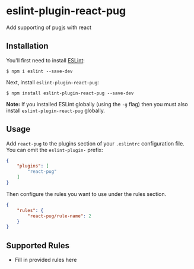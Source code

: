 # eslint-plugin-react-pug

Add supporting of pugjs with react

## Installation

You'll first need to install [ESLint](http://eslint.org):

```
$ npm i eslint --save-dev
```

Next, install `eslint-plugin-react-pug`:

```
$ npm install eslint-plugin-react-pug --save-dev
```

**Note:** If you installed ESLint globally (using the `-g` flag) then you must also install `eslint-plugin-react-pug` globally.

## Usage

Add `react-pug` to the plugins section of your `.eslintrc` configuration file. You can omit the `eslint-plugin-` prefix:

```json
{
    "plugins": [
        "react-pug"
    ]
}
```


Then configure the rules you want to use under the rules section.

```json
{
    "rules": {
        "react-pug/rule-name": 2
    }
}
```

## Supported Rules

* Fill in provided rules here






